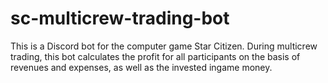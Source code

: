 # sc-multicrew-trading-bot
This is a Discord bot for the computer game Star Citizen. During multicrew trading, this bot calculates the profit for all participants on the basis of revenues and expenses, as well as the invested ingame money. 
